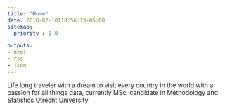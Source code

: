 ```yaml
---
title: "Home"
date: 2018-02-10T18:56:13-05:00
sitemap:
  priority : 1.0

outputs:
- html
- rss
- json
---
```

Life long traveler with a dream to visit every country in the world with a passion for all things data, currently  MSc. candidate in Methodology and Statistics Utrecht University
